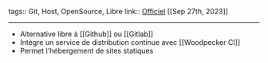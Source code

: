 tags:: Git, Host, OpenSource, Libre
link:: [Officiel](https://codeberg.org/) 
[[Sep 27th, 2023]]
***

- Alternative libre à [[Github]] ou [[Gitlab]]
- Intègre un service de distribution continue avec [[Woodpecker CI]]
- Permet l'hébergement de sites statiques